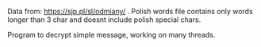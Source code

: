 Data from: https://sjp.pl/sl/odmiany/ .
Polish words file contains only words longer than 3 char and doesnt include polish special chars.

Program to decrypt simple message, working on many threads.
